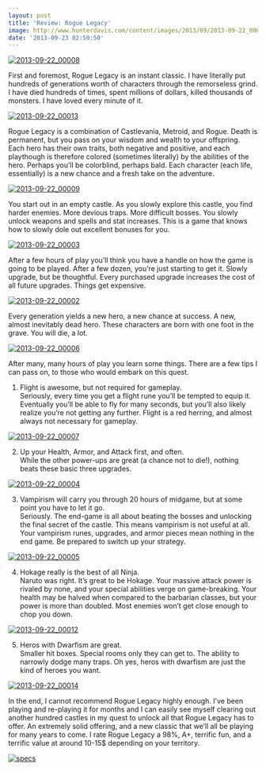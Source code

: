 ```yaml
---
layout: post
title: 'Review: Rogue Legacy'
image: http://www.hunterdavis.com/content/images/2013/09/2013-09-22_00008.jpg
date: '2013-09-23 02:50:50'
---
```



[![2013-09-22_00008](http://www.hunterdavis.com/content/images/2013/09/2013-09-22_00008-300x180.jpg)](http://www.hunterdavis.com/content/images/2013/09/2013-09-22_00008.jpg)

First and foremost, Rogue Legacy is an instant classic. I have literally put hundreds of generations worth of characters through the remorseless grind. I have died hundreds of times, spent millions of dollars, killed thousands of monsters. I have loved every minute of it.

[![2013-09-22_00013](http://www.hunterdavis.com/content/images/2013/09/2013-09-22_00013-300x180.jpg)](http://www.hunterdavis.com/content/images/2013/09/2013-09-22_00013.jpg)

Rogue Legacy is a combination of Castlevania, Metroid, and Rogue. Death is permanent, but you pass on your wisdom and wealth to your offspring. Each hero has their own traits, both negative and positive, and each playthough is therefore colored (sometimes literally) by the abilities of the hero. Perhaps you’ll be colorblind, perhaps bald. Each character (each life, essentially) is a new chance and a fresh take on the adventure.

[![2013-09-22_00009](http://www.hunterdavis.com/content/images/2013/09/2013-09-22_00009-300x180.jpg)](http://www.hunterdavis.com/content/images/2013/09/2013-09-22_00009.jpg)

You start out in an empty castle. As you slowly explore this castle, you find harder enemies. More devious traps. More difficult bosses. You slowly unlock weapons and spells and stat increases. This is a game that knows how to slowly dole out excellent bonuses for you.

[![2013-09-22_00003](http://www.hunterdavis.com/content/images/2013/09/2013-09-22_00003-300x180.jpg)](http://www.hunterdavis.com/content/images/2013/09/2013-09-22_00003.jpg)

After a few hours of play you’ll think you have a handle on how the game is going to be played. After a few dozen, you’re just starting to get it. Slowly upgrade, but be thoughtful. Every purchased upgrade increases the cost of all future upgrades. Things get expensive.

[![2013-09-22_00002](http://www.hunterdavis.com/content/images/2013/09/2013-09-22_00002-300x180.jpg)](http://www.hunterdavis.com/content/images/2013/09/2013-09-22_00002.jpg)

Every generation yields a new hero, a new chance at success. A new, almost inevitably dead hero. These characters are born with one foot in the grave. You will die, a lot.

[![2013-09-22_00006](http://www.hunterdavis.com/content/images/2013/09/2013-09-22_00006-300x180.jpg)](http://www.hunterdavis.com/content/images/2013/09/2013-09-22_00006.jpg)

After many, many hours of play you learn some things. There are a few tips I can pass on, to those who would embark on this quest.

1. Flight is awesome, but not required for gameplay.  
 Seriously, every time you get a flight rune you’ll be tempted to equip it. Eventually you’ll be able to fly for many seconds, but you’ll also likely realize you’re not getting any further. Flight is a red herring, and almost always not necessary for gameplay.

[![2013-09-22_00007](http://www.hunterdavis.com/content/images/2013/09/2013-09-22_00007-300x180.jpg)](http://www.hunterdavis.com/content/images/2013/09/2013-09-22_00007.jpg)

2. Up your Health, Armor, and Attack first, and often.  
 While the other power-ups are great (a chance not to die!), nothing beats these basic three upgrades.

[![2013-09-22_00004](http://www.hunterdavis.com/content/images/2013/09/2013-09-22_00004-300x180.jpg)](http://www.hunterdavis.com/content/images/2013/09/2013-09-22_00004.jpg)

3. Vampirism will carry you through 20 hours of midgame, but at some point you have to let it go.  
 Seriously. The end-game is all about beating the bosses and unlocking the final secret of the castle. This means vampirism is not useful at all. Your vampirism runes, upgrades, and armor pieces mean nothing in the end game. Be prepared to switch up your strategy.

[![2013-09-22_00005](http://www.hunterdavis.com/content/images/2013/09/2013-09-22_00005-300x180.jpg)](http://www.hunterdavis.com/content/images/2013/09/2013-09-22_00005.jpg)

4. Hokage really is the best of all Ninja.  
 Naruto was right. It’s great to be Hokage. Your massive attack power is rivaled by none, and your special abilities verge on game-breaking. Your health may be halved when compared to the barbarian classes, but your power is more than doubled. Most enemies won’t get close enough to chop you down.

[![2013-09-22_00012](http://www.hunterdavis.com/content/images/2013/09/2013-09-22_00012-300x180.jpg)](http://www.hunterdavis.com/content/images/2013/09/2013-09-22_00012.jpg)

5. Heros with Dwarfism are great.  
 Smaller hit boxes. Special rooms only they can get to. The ability to narrowly dodge many traps. Oh yes, heros with dwarfism are just the kind of heroes you want.

[![2013-09-22_00014](http://www.hunterdavis.com/content/images/2013/09/2013-09-22_00014-300x180.jpg)](http://www.hunterdavis.com/content/images/2013/09/2013-09-22_00014.jpg)

In the end, I cannot recommend Rogue Legacy highly enough. I’ve been playing and re-playing it for months and I can easily see myself clearing out another hundred castles in my quest to unlock all that Rogue Legacy has to offer. An extremely solid offering, and a new classic that we’ll all be playing for many years to come. I rate Rogue Legacy a 98%, A+, terrific fun, and a terrific value at around 10-15$ depending on your territory.

[![specs](http://www.hunterdavis.com/content/images/2013/08/specs.png)](http://www.hunterdavis.com/content/images/2013/08/specs.png)


